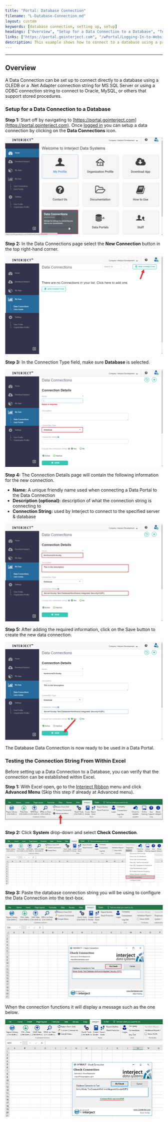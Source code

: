 ```yaml
---
title: "Portal: Database Connection"
filename: "L-Database-Connection.md"
layout: custom
keywords: [database connection, setting up, setup]
headings: ["Overview", "Setup for a Data Connection to a Database", "Testing the Connection String From Within Excel"]
links: ["https://portal.gointerject.com", "/wPortal/Logging-In-to-Website-Portal.html", "/wGetStarted/INTERJECT-Ribbon-Menu-Items.html"]
description: This example shows how to connect to a database using a pre-existing data portal.
---
```

* * *

## Overview

A Data Connection can be set up to connect directly to a database using a OLEDB or a .Net Adapter connection string for MS SQL Server or using a ODBC connection string to connect to Oracle, MySQL, or others that support stored procedures.

### Setup for a Data Connection to a Database

**Step 1:** Start off by navigating to [https://portal.gointerject.com](https://portal.gointerject.com). Once [logged in](/wPortal/Logging-In-to-Website-Portal.html) you can setup a data connection by clicking on the **Data Connections** icon.

![](/images/Database/01.png)
<br>

**Step 2:** In the Data Connections page select the **New Connection** button in the top right-hand corner.

![](/images/Database/02.png)
<br>

**Step 3:** In the Connection Type field, make sure **Database** is selected.

![](/images/Database/03.png)
<br>

**Step 4:** The Connection Details page will contain the following information for the new connection.

 * **Name:** A unique friendly name used when connecting a Data Portal to the Data Connection
 * **Description (optional):** description of what the connection string is connecting to
 * **Connection String:** used by Interject to connect to the specified server & database

![](/images/Database/04.png)
<br>

**Step 5:** After adding the required information, click on the Save button to create the new data connection.

![](/images/Database/05.png)
<br>

The Database Data Connection is now ready to be used in a Data Portal.

### Testing the Connection String From Within Excel

Before setting up a Data Connection to a Database, you can verify that the connection can be established within Excel.

**Step 1:** With Excel open, go to the [Interject Ribbon](/wGetStarted/INTERJECT-Ribbon-Menu-Items.html) menu and click **Advanced Menu** (Skip this step if already at Advanced menu).

![](/images/Database/06.png)
<br>

**Step 2:** Click **System** drop-down and select **Check Connection**.

![](/images/Database/07.png)
<br>

**Step 3:** Paste the database connection string you will be using to configure the Data Connection into the text-box.

![](/images/Database/08.png)
<br>

When the connection functions it will display a message such as the one below.

![](/images/Database/09.png)
<br>
